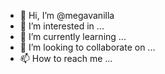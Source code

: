 - 👋 Hi, I’m @megavanilla
- 👀 I’m interested in ...
- 🌱 I’m currently learning ...
- 💞️ I’m looking to collaborate on ...
- 📫 How to reach me ...

<!---
megavanilla/megavanilla is a ✨ special ✨ repository because its `README.md` (this file) appears on your GitHub profile.
You can click the Preview link to take a look at your changes.
--->
